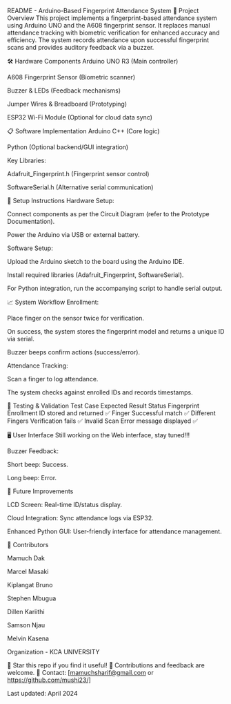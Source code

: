 README - Arduino-Based Fingerprint Attendance System
📌 Project Overview
This project implements a fingerprint-based attendance system using Arduino UNO and the A608 fingerprint sensor. It replaces manual attendance tracking with biometric verification for enhanced accuracy and efficiency. The system records attendance upon successful fingerprint scans and provides auditory feedback via a buzzer.

🛠 Hardware Components
Arduino UNO R3 (Main controller)

A608 Fingerprint Sensor (Biometric scanner)

Buzzer & LEDs (Feedback mechanisms)

Jumper Wires & Breadboard (Prototyping)

ESP32 Wi-Fi Module (Optional for cloud data sync)

📋 Software Implementation
Arduino C++ (Core logic)

Python (Optional backend/GUI integration)

Key Libraries:

Adafruit_Fingerprint.h (Fingerprint sensor control)

SoftwareSerial.h (Alternative serial communication)

🔧 Setup Instructions
Hardware Setup:

Connect components as per the Circuit Diagram (refer to the Prototype Documentation).

Power the Arduino via USB or external battery.

Software Setup:

Upload the Arduino sketch to the board using the Arduino IDE.

Install required libraries (Adafruit_Fingerprint, SoftwareSerial).

For Python integration, run the accompanying script to handle serial output.

📈 System Workflow
Enrollment:

Place finger on the sensor twice for verification.

On success, the system stores the fingerprint model and returns a unique ID via serial.

Buzzer beeps confirm actions (success/error).

Attendance Tracking:

Scan a finger to log attendance.

The system checks against enrolled IDs and records timestamps.

🧪 Testing & Validation
Test Case	Expected Result	Status
Fingerprint Enrollment	ID stored and returned	✅
Finger Successful match	✅
Different Fingers	Verification fails	✅
Invalid Scan	Error message displayed	✅

🖥 User Interface
Still working on the  Web interface, stay tuned!!!

Buzzer Feedback:

Short beep: Success.

Long beep: Error.

🚀 Future Improvements

LCD Screen: Real-time ID/status display.

Cloud Integration: Sync attendance logs via ESP32.

Enhanced Python GUI: User-friendly interface for attendance management.

🤝 Contributors

Mamuch Dak

Marcel Masaki

Kiplangat Bruno

Stephen Mbugua

Dillen Kariithi

Samson Njau

Melvin Kasena

Organization - KCA UNIVERSITY

🌟 Star this repo if you find it useful!
🔧 Contributions and feedback are welcome.
📧 Contact: [mamuchsharif@gmail.com or https://github.com/mushi23/]

Last updated: April 2024
